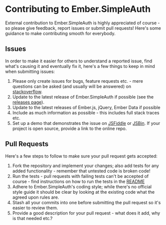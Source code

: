# Contributing to Ember.SimpleAuth

External contribution to Ember.SimpleAuth is highly appreciated of course - so
please give feedback, report issues or submit pull requests! Here's some
guidance to make contributing smooth for everybody.

## Issues

In order to make it easier for others to understand a reported issue, find
what's causing it and eventually fix it, here's a few things to keep in mind
when submitting issues:

1. Please only create issues for bugs, feature requests etc. - mere questions
  can be asked (and usually will be answered) on
  [stackoverflow](http://stackoverflow.com).
2. Update to the latest release of Ember.SimpleAuth if possible (see the
  [releases page](https://github.com/simplabs/ember-simple-auth/releases)).
3. Update to the latest releases of Ember.js, jQuery, Ember Data if possible
4. Include as much information as possible - this includes full stack traces
  etc.
5. Set up a demo that demonstrates the issue on [JSFiddle](http://jsfiddle.net)
  or [JSBin](http://jsfiddle.net). If your project is open source, provide a
  link to the online repo.

## Pull Requests

Here's a few steps to follow to make sure your pull request gets accepted:

1. Fork the repository and implement your changes; also add tests for any added
  functionality - remember that untested code is broken code!
2. Run the tests - pull requests with failing tests can't be accepted of
  course - find instructions on how to run the tests in the
  [README](https://github.com/simplabs/ember-simple-auth#building)
3. Adhere to Ember.SimpleAuth's coding style; while there's no official style
  guide it should be clear by looking at the existing code what the agreed upon
  rules are.
4. Stash all your commits into one before submitting the pull request so it's
  easier to review them.
5. Provide a good description for your pull request - what does it add, why is
  that needed etc.?
